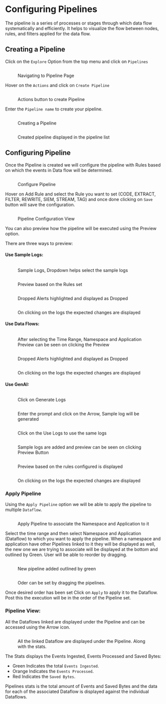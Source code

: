 # Configuring Pipelines

The pipeline is a series of processes or stages through which data flow systematically and efficiently. It helps to visualize the flow between nodes, rules, and filters applied for the data flow.



## Creating a Pipeline

Click on the `Explore` Option from the top menu and click on `Pipelines`

<figure><img src="../../.gitbook/assets/image (375).png" alt=""><figcaption><p>Navigating to Pipeline Page</p></figcaption></figure>

Hover on the `Actions` and click on `Create Pipeline`

<figure><img src="../../.gitbook/assets/image (356).png" alt=""><figcaption><p>Actions button to create Pipeline</p></figcaption></figure>

Enter the `Pipeline name` to create your pipeline.

<figure><img src="../../.gitbook/assets/image (357).png" alt=""><figcaption><p>Creating a Pipeline</p></figcaption></figure>

<figure><img src="../../.gitbook/assets/Screenshot 2025-05-02 215739.png" alt=""><figcaption><p>Created pipeline displayed in the pipeline list</p></figcaption></figure>

## Configuring Pipeline

Once the Pipeline is created we will configure the pipeline with Rules based on which the events in Data flow will be determined.

<figure><img src="../../.gitbook/assets/image (359).png" alt=""><figcaption><p>Configure Pipeline</p></figcaption></figure>

Hover on Add Rule and select the Rule you want to set (CODE, EXTRACT, FILTER, REWRITE, SIEM, STREAM, TAG) and once done clicking on `Save` button will save the configuration.

<figure><img src="../../.gitbook/assets/image (360).png" alt=""><figcaption><p>Pipeline Configuration View</p></figcaption></figure>

You can also preview how the pipeline will be executed using the Preview option.&#x20;

There are three ways to preview:

#### Use Sample Logs:

<figure><img src="../../.gitbook/assets/image (361).png" alt=""><figcaption><p>Sample Logs, Dropdown helps select the sample logs</p></figcaption></figure>

<figure><img src="../../.gitbook/assets/image (363).png" alt=""><figcaption><p>Preview based on the Rules set</p></figcaption></figure>

<figure><img src="../../.gitbook/assets/image (376).png" alt=""><figcaption><p>Dropped Alerts highlighted and displayed as Dropped</p></figcaption></figure>

<figure><img src="../../.gitbook/assets/image (377).png" alt=""><figcaption><p>On clicking on the logs the expected changes are displayed</p></figcaption></figure>

#### Use Data Flows:



<figure><img src="../../.gitbook/assets/image (365).png" alt=""><figcaption><p>After selecting the Time Range, Namespace and Application Preview can be seen on clicking the Preview</p></figcaption></figure>

<figure><img src="../../.gitbook/assets/image (380).png" alt=""><figcaption><p>Dropped Alerts highlighted and displayed as Dropped</p></figcaption></figure>

<figure><img src="../../.gitbook/assets/image (378).png" alt=""><figcaption><p>On clicking on the logs the expected changes are displayed</p></figcaption></figure>

#### Use GenAI:

<figure><img src="../../.gitbook/assets/image (366).png" alt=""><figcaption><p>Click on Generate Logs </p></figcaption></figure>

<figure><img src="../../.gitbook/assets/image (367).png" alt=""><figcaption><p>Enter the prompt and click on the Arrow, Sample log will be generated</p></figcaption></figure>

<figure><img src="../../.gitbook/assets/image (368).png" alt=""><figcaption><p>Click on the Use Logs to use the same logs</p></figcaption></figure>

<figure><img src="../../.gitbook/assets/image (369).png" alt=""><figcaption><p>Sample logs are added and preview can be seen on clicking Preview Button</p></figcaption></figure>

<figure><img src="../../.gitbook/assets/image (370).png" alt=""><figcaption><p>Preview based on the rules configured is displayed</p></figcaption></figure>

<figure><img src="../../.gitbook/assets/image (381).png" alt=""><figcaption><p>On clicking on the logs the expected changes are displayed</p></figcaption></figure>

### Apply Pipeline

Using the `Apply Pipeline` option we will be able to apply the pipeline to multiple `Dataflow`.

<figure><img src="../../.gitbook/assets/image (371).png" alt=""><figcaption><p>Apply Pipeline to associate the Namespace and Application to it</p></figcaption></figure>

Select the time range and then select Namespace and Application (Dataflow) to which you want to apply the pipeline. When a namespace and application have other Pipelines linked to it they will be displayed as well, the new one we are trying to associate will be displayed at the bottom and outlined by Green. User will be able to reorder by dragging.

<figure><img src="../../.gitbook/assets/image (372).png" alt=""><figcaption><p>New pipeline added outlined by green</p></figcaption></figure>

<figure><img src="../../.gitbook/assets/image (373).png" alt=""><figcaption><p>Oder can be set by dragging the pipelines.</p></figcaption></figure>

Once desired order has been set Click on `Apply` to apply it to the Dataflow. Post this the execution will be in the order of the Pipeline set.

### Pipeline View:

All the Dataflows linked are displayed under the Pipeline and can be accessed using the Arrow icon.

<figure><img src="../../.gitbook/assets/image (374).png" alt=""><figcaption><p>All the linked Dataflow are displayed under the Pipeline. Along with the stats.</p></figcaption></figure>

The Stats displays the Events Ingested, Events Processed and Saved Bytes:

* Green Indicates the total `Events Ingested`.
* Orange Indicates the `Events Processed`.
* Red Indicates the `Saved Bytes`.

Pipelines stats is the total amount of Events and Saved Bytes and the data for each of the associated Dataflow is displayed against the individual Dataflows.

